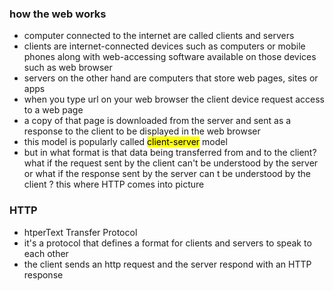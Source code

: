 ### how the web works
- computer connected to the internet are called clients and servers
- clients are internet-connected devices such as computers or mobile phones along with web-accessing software available on those devices such as web browser
- servers on the other hand are computers that store web pages, sites or apps
- when you type url on your web browser the client device request access to a web page
- a copy of that page is downloaded from the server and sent as a response to the client to be displayed in the web browser
- this model is popularly called <mark>client-server</mark> model
- but in what format is that data being transferred from and to the client? what if the request sent by the client can't be understood by the server or what if the response sent by the server can
t be understood by the client ? this where HTTP comes into picture

### HTTP
- htperText Transfer Protocol
- it's a protocol that defines a format for clients and servers to speak to each other
- the client sends an http request and the server respond with an HTTP response